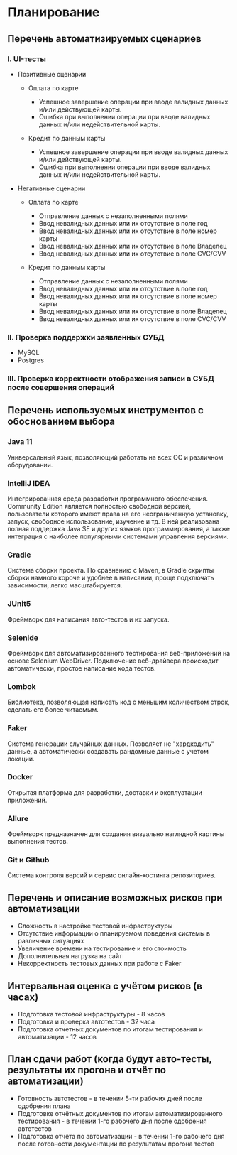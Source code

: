 # Планирование

## Перечень автоматизируемых сценариев

### I. UI-тесты

- Позитивные сценарии
  
  - Оплата по карте
    - Успешное завершение операции при вводе валидных данных и/или действующей карты.
    - Ошибка при выполнении операции при вводе валидных данных и/или недействительной карты.

  - Кредит по данным карты
    - Успешное завершение операции при вводе валидных данных и/или действующей карты.
    - Ошибка при выполнении операции при вводе валидных данных и/или недействительной карты.

- Негативные сценарии
  
  - Оплата по карте
    - Отправление данных с незаполненными полями
    - Ввод невалидных данных или их отсутствие в поле год
    - Ввод невалидных данных или их отсутствие в поле номер карты
    - Ввод невалидных данных или их отсутствие в поле Владелец
    - Ввод невалидных данных или их отсутствие в поле CVC/CVV

  - Кредит по данным карты
      - Отправление данных с незаполненными полями
      - Ввод невалидных данных или их отсутствие в поле год
      - Ввод невалидных данных или их отсутствие в поле номер карты
      - Ввод невалидных данных или их отсутствие в поле Владелец
      - Ввод невалидных данных или их отсутствие в поле CVC/CVV

### II. Проверка поддержки заявленных СУБД

- MySQL
- Postgres

### III. Проверка корректности отображения записи в СУБД после совершения операций

## Перечень используемых инструментов с обоснованием выбора

### Java 11
Универсальный язык, позволяющий работать на всех ОС и различном оборудовании.

### IntelliJ IDEA
Интегрированная среда разработки программного обеспечения. Community Edition является полностью свободной версией, пользователи которого имеют права на его неограниченную установку, запуск, свободное использование, изучение и тд. В ней реализована полная поддержка Java SE и других языков программирования, а также интеграция с наиболее популярными системами управления версиями.

### Gradle
Система сборки проекта. По сравнению с Maven, в Gradle скрипты сборки намного короче и удобнее в написании, проще подключать зависимости, легко масштабируется.

### JUnit5
Фреймворк для написания авто-тестов и их запуска.

### Selenide
Фреймворк для автоматизированного тестирования веб-приложений на основе Selenium WebDriver. Подключение веб-драйвера происходит автоматически, простое написание кода тестов.

### Lombok
Библиотека, позволяющая написать код с меньшим количеством строк, сделать его более читаемым.

### Faker
Система генерации случайных данных. Позволяет не "хардкодить" данные, а автоматически создавать рандомные данные с учетом локации.

### Docker
Открытая платформа для разработки, доставки и эксплуатации приложений.

### Allure
Фреймворк предназначен для создания визуально наглядной картины выполнения тестов.

### Git и Github
Система контроля версий и сервис онлайн-хостинга репозиториев.

## Перечень и описание возможных рисков при автоматизации

- Сложность в настройке тестовой инфраструктуры
- Отсутствие информации о планируемом поведения системы в различных ситуациях
- Увеличение времени на тестирование и его стоимость
- Дополнительная нагрузка на сайт
- Некорректность тестовых данных при работе с Faker

## Интервальная оценка с учётом рисков (в часах)

- Подготовка тестовой инфраструктуры - 8 часов
- Подготовка и проверка автотестов - 32 часа
- Подготовка отчетных документов по итогам тестирования и автоматизации - 12 часов

## План сдачи работ (когда будут авто-тесты, результаты их прогона и отчёт по автоматизации)

- Готовность автотестов - в течении 5-ти рабочих дней после одобрения плана
- Подготовке отчётных документов по итогам автоматизированного тестирования - в течении 1-го рабочего дня после одобрения автотестов
- Подготовка отчёта по автоматизации - в течении 1-го рабочего дня после готовности документации по результатам прогона тестов